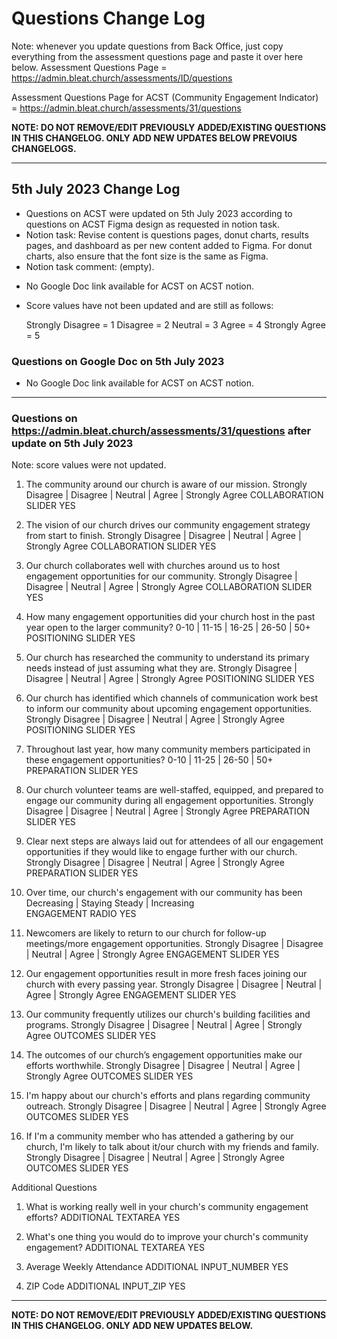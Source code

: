 # Questions Change Log

Note: whenever you update questions from Back Office, just copy everything from the assessment questions page and paste it over here below. 
Assessment Questions Page = https://admin.bleat.church/assessments/ID/questions

Assessment Questions Page for ACST (Community Engagement Indicator) = https://admin.bleat.church/assessments/31/questions

**NOTE: DO NOT REMOVE/EDIT PREVIOUSLY ADDED/EXISTING QUESTIONS IN THIS CHANGELOG. ONLY ADD NEW UPDATES BELOW PREVOIUS CHANGELOGS.**

---


## 5th July 2023 Change Log

- Questions on ACST were updated on 5th July 2023 according to questions on ACST Figma design as requested in notion task.
- Notion task: Revise content is questions pages, donut charts, results pages, and dashboard as per new content added to Figma. For donut charts, also ensure that the font size is the same as Figma. 
- Notion task comment: (empty).
<!-- - The questions on content Google Doc have not been updated with these updated questions from figma. -->
- No Google Doc link available for ACST on ACST notion.
- Score values have not been updated and are still as follows: 

  Strongly Disagree = 1
  Disagree          = 2
  Neutral           = 3
  Agree             = 4
  Strongly Agree    = 5


### Questions on Google Doc on 5th July 2023 

- No Google Doc link available for ACST on ACST notion.



---


### Questions on https://admin.bleat.church/assessments/31/questions after update on 5th July 2023 

Note: score values were not updated.


1. The community around our church is aware of our mission.
Strongly Disagree | Disagree | Neutral | Agree | Strongly Agree	
COLLABORATION SLIDER YES


2. The vision of our church drives our community engagement strategy from start to finish.
Strongly Disagree | Disagree | Neutral | Agree | Strongly Agree	
COLLABORATION SLIDER YES


3. Our church collaborates well with churches around us to host engagement opportunities for our community.
Strongly Disagree | Disagree | Neutral | Agree | Strongly Agree	
COLLABORATION SLIDER YES


4. How many engagement opportunities did your church host in the past year open to the larger community?
0-10 | 11-15 | 16-25 | 26-50 | 50+	
POSITIONING SLIDER YES


5. Our church has researched the community to understand its primary needs instead of just assuming what they are.
Strongly Disagree | Disagree | Neutral | Agree | Strongly Agree	
POSITIONING SLIDER YES


6. Our church has identified which channels of communication work best to inform our community about upcoming engagement opportunities.
Strongly Disagree | Disagree | Neutral | Agree | Strongly Agree	
POSITIONING SLIDER YES


7. Throughout last year, how many community members participated in these engagement opportunities?
0-10 | 11-25 | 26-50 | 50+	
PREPARATION SLIDER YES


8. Our church volunteer teams are well-staffed, equipped, and prepared to engage our community during all engagement opportunities.
Strongly Disagree | Disagree | Neutral | Agree | Strongly Agree	
PREPARATION SLIDER YES


9. Clear next steps are always laid out for attendees of all our engagement opportunities if they would like to engage further with our church.
Strongly Disagree | Disagree | Neutral | Agree | Strongly Agree	
PREPARATION SLIDER YES


10. Over time, our church's engagement with our community has been
Decreasing | Staying Steady | Increasing	
ENGAGEMENT RADIO YES


11. Newcomers are likely to return to our church for follow-up meetings/more engagement opportunities.
Strongly Disagree | Disagree | Neutral | Agree | Strongly Agree	
ENGAGEMENT SLIDER YES


12. Our engagement opportunities result in more fresh faces joining our church with every passing year.
Strongly Disagree | Disagree | Neutral | Agree | Strongly Agree	
ENGAGEMENT SLIDER YES


13. Our community frequently utilizes our church's building facilities and programs.
Strongly Disagree | Disagree | Neutral | Agree | Strongly Agree	
OUTCOMES SLIDER YES


14. The outcomes of our church’s engagement opportunities make our efforts worthwhile.
Strongly Disagree | Disagree | Neutral | Agree | Strongly Agree	
OUTCOMES SLIDER YES


15. I'm happy about our church's efforts and plans regarding community outreach.
Strongly Disagree | Disagree | Neutral | Agree | Strongly Agree	
OUTCOMES SLIDER YES


16. If I'm a community member who has attended a gathering by our church, I'm likely to talk about it/our church with my friends and family.
Strongly Disagree | Disagree | Neutral | Agree | Strongly Agree	
OUTCOMES SLIDER YES


Additional Questions				
1. What is working really well in your church's community engagement efforts?
ADDITIONAL TEXTAREA YES


2. What's one thing you would do to improve your church's community engagement?
ADDITIONAL TEXTAREA YES


3. Average Weekly Attendance
ADDITIONAL INPUT_NUMBER YES


4. ZIP Code
ADDITIONAL INPUT_ZIP YES


---


**NOTE: DO NOT REMOVE/EDIT PREVIOUSLY ADDED/EXISTING QUESTIONS IN THIS CHANGELOG. ONLY ADD NEW UPDATES BELOW.**

<!-- ## 5th July 2023 Change Log -->
<!-- ## Day Month Year Change Log -->





